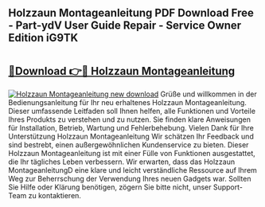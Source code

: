 ## Holzzaun Montageanleitung PDF Download Free - Part-ydV User Guide Repair - Service Owner Edition iG9TK

# <h2><a href="http://df8j1dv.blite.top/?on=Holzzaun+Montageanleitung">🔗Download 👉🔴 Holzzaun Montageanleitung</a></h2>

[![Holzzaun Montageanleitung new download](https://i.imgur.com/lujVjoI.png)](http://df8j1dv.blite.top/?on=Holzzaun+Montageanleitung)
Grüße und willkommen in der Bedienungsanleitung für Ihr neu erhaltenes Holzzaun Montageanleitung. Dieser umfassende Leitfaden soll Ihnen helfen, alle Funktionen und Vorteile Ihres Produkts zu verstehen und zu nutzen. Sie finden klare Anweisungen für Installation, Betrieb, Wartung und Fehlerbehebung. Vielen Dank für Ihre Unterstützung Holzzaun Montageanleitung Wir schätzen Ihr Feedback und sind bestrebt, einen außergewöhnlichen Kundenservice zu bieten. Dieser Holzzaun Montageanleitung ist mit einer Fülle von Funktionen ausgestattet, die Ihr tägliches Leben verbessern. Wir erwarten, dass das Holzzaun MontageanleitungD eine klare und leicht verständliche Ressource auf Ihrem Weg zur Beherrschung der Verwendung Ihres neuen Gadgets war. Sollten Sie Hilfe oder Klärung benötigen, zögern Sie bitte nicht, unser Support-Team zu kontaktieren.
